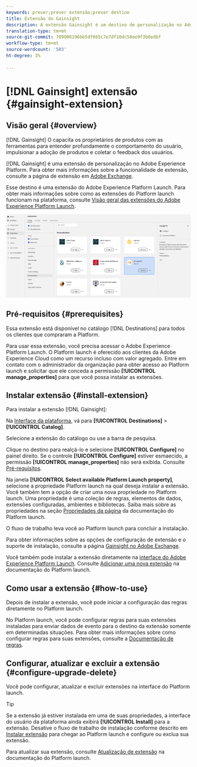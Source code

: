 ```yaml
---
keywords: prever;prever extensão;prever destino
title: Extensão do Gainsight
description: A extensão Gainsight é um destino de personalização no Adobe Experience Platform. Para obter mais informações sobre a funcionalidade de extensão, consulte a página de extensão no Adobe Exchange.
translation-type: tm+mt
source-git-commit: 709908196bb5df665c7e7df10dc58ee9f3b0edbf
workflow-type: tm+mt
source-wordcount: '503'
ht-degree: 3%

---
```



# [!DNL Gainsight] extensão {#gainsight-extension}

## Visão geral {#overview}

[!DNL Gainsight] O capacita os proprietários de produtos com as ferramentas para entender profundamente o comportamento do usuário, impulsionar a adoção de produtos e coletar o feedback dos usuários.

[!DNL Gainsight] é uma extensão de personalização no Adobe Experience Platform. Para obter mais informações sobre a funcionalidade de extensão, consulte a página de extensão em [Adobe Exchange](https://www.adobeexchange.com/experiencecloud.details.103343.html).

Esse destino é uma extensão do Adobe Experience Platform Launch. Para obter mais informações sobre como as extensões do Platform launch funcionam na plataforma, consulte [Visão geral das extensões do Adobe Experience Platform Launch](../launch-extensions/overview.md).

![Extensão do Gainsight](../../assets/catalog/personalization/gainsight/catalog.png)

## Pré-requisitos {#prerequisites}

Essa extensão está disponível no catálogo [!DNL Destinations] para todos os clientes que compraram a Platform.

Para usar essa extensão, você precisa acessar o Adobe Experience Platform Launch. O Platform launch é oferecido aos clientes da Adobe Experience Cloud como um recurso incluso com valor agregado. Entre em contato com o administrador da organização para obter acesso ao Platform launch e solicitar que ele conceda a permissão **[!UICONTROL manage_properties]** para que você possa instalar as extensões.

## Instalar extensão {#install-extension}

Para instalar a extensão [!DNL Gainsight]:

Na [Interface da plataforma](http://platform.adobe.com/), vá para **[!UICONTROL Destinations]** > **[!UICONTROL Catalog]**.

Selecione a extensão do catálogo ou use a barra de pesquisa.

Clique no destino para realçá-lo e selecione **[!UICONTROL Configure]** no painel direito. Se o controle **[!UICONTROL Configure]** estiver esmaecido, a permissão **[!UICONTROL manage_properties]** não será exibida. Consulte [Pré-requisitos](#prerequisites).

Na janela **[!UICONTROL Select available Platform Launch property]**, selecione a propriedade Platform launch na qual deseja instalar a extensão. Você também tem a opção de criar uma nova propriedade no Platform launch. Uma propriedade é uma coleção de regras, elementos de dados, extensões configuradas, ambientes e bibliotecas. Saiba mais sobre as propriedades na seção [Propriedades da página](https://experienceleague.adobe.com/docs/launch/using/reference/admin/companies-and-properties.html#properties-page) da documentação do Platform launch.

O fluxo de trabalho leva você ao Platform launch para concluir a instalação.

Para obter informações sobre as opções de configuração de extensão e o suporte de instalação, consulte a página [Gainsight no Adobe Exchange](https://www.adobeexchange.com/experiencecloud.details.103343.html).

Você também pode instalar a extensão diretamente na [interface do Adobe Experience Platform Launch](https://launch.adobe.com/). Consulte [Adicionar uma nova extensão](https://experienceleague.adobe.com/docs/launch/using/reference/manage-resources/extensions/overview.html?lang=en#add-a-new-extension) na documentação do Platform launch.

## Como usar a extensão {#how-to-use}

Depois de instalar a extensão, você pode iniciar a configuração das regras diretamente no Platform launch.

No Platform launch, você pode configurar regras para suas extensões instaladas para enviar dados de evento para o destino da extensão somente em determinadas situações. Para obter mais informações sobre como configurar regras para suas extensões, consulte a [Documentação de regras](https://experienceleague.adobe.com/docs/launch/using/reference/manage-resources/rules.html).

## Configurar, atualizar e excluir a extensão {#configure-upgrade-delete}

Você pode configurar, atualizar e excluir extensões na interface do Platform launch.

>[!TIP]
>
>Se a extensão já estiver instalada em uma de suas propriedades, a interface do usuário da plataforma ainda exibirá **[!UICONTROL Install]** para a extensão. Desative o fluxo de trabalho de instalação conforme descrito em [Instalar extensão](#install-extension) para chegar ao Platform launch e configure ou exclua sua extensão.

Para atualizar sua extensão, consulte [Atualização de extensão](https://experienceleague.adobe.com/docs/launch/using/reference/manage-resources/extensions/extension-upgrade.html) na documentação do Platform launch.